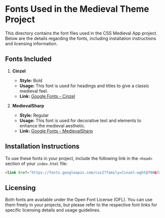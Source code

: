 # Fonts Used in the Medieval Theme Project

This directory contains the font files used in the CSS Medieval App project. Below are the details regarding the fonts, including installation instructions and licensing information.

## Fonts Included

1. **Cinzel**
   - **Style:** Bold
   - **Usage:** This font is used for headings and titles to give a classic medieval feel.
   - **Link:** [Google Fonts - Cinzel](https://fonts.google.com/specimen/Cinzel)

2. **MedievalSharp**
   - **Style:** Regular
   - **Usage:** This font is used for decorative text and elements to enhance the medieval aesthetic.
   - **Link:** [Google Fonts - MedievalSharp](https://fonts.google.com/specimen/MedievalSharp)

## Installation Instructions

To use these fonts in your project, include the following link in the `<head>` section of your `index.html` file:

```html
<link href="https://fonts.googleapis.com/css2?family=Cinzel:wght@700&family=MedievalSharp&display=swap" rel="stylesheet">
```

## Licensing

Both fonts are available under the Open Font License (OFL). You can use them freely in your projects, but please refer to the respective font links for specific licensing details and usage guidelines.